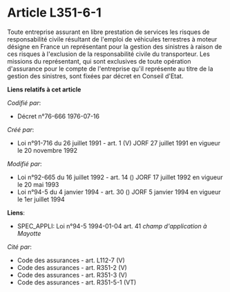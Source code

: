 # Article L351-6-1

Toute entreprise assurant en libre prestation de services les risques de responsabilité civile résultant de l'emploi de
véhicules terrestres à moteur désigne en France un représentant pour la gestion des sinistres à raison de ces risques à
l'exclusion de la responsabilité civile du transporteur. Les missions du représentant, qui sont exclusives de toute opération
d'assurance pour le compte de l'entreprise qu'il représente au titre de la gestion des sinistres, sont fixées par décret en
Conseil d'Etat.

**Liens relatifs à cet article**

_Codifié par_:

  - Décret n°76-666 1976-07-16

_Créé par_:

  - Loi n°91-716 du 26 juillet 1991 - art. 1 (V) JORF 27 juillet 1991 en vigueur le 20 novembre 1992

_Modifié par_:

  - Loi n°92-665 du 16 juillet 1992 - art. 14 () JORF 17 juillet 1992 en vigueur le 20 mai 1993
  - Loi n°94-5 du 4 janvier 1994 - art. 30 () JORF 5 janvier 1994 en vigueur le 1er juillet 1994

**Liens**:

  - SPEC_APPLI: Loi n°94-5 1994-01-04 art. 41 *champ d'application à Mayotte*

_Cité par_:

  - Code des assurances - art. L112-7 (V)
  - Code des assurances - art. R351-2 (V)
  - Code des assurances - art. R351-3 (V)
  - Code des assurances - art. R351-5-1 (VT)
